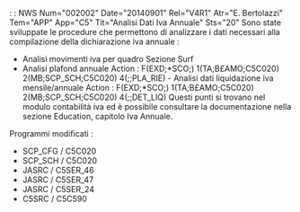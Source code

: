  :  : NWS Num="002002" Date="20140901" Rel="V4R1" Atr="E. Bertolazzi" Tem="APP" App="C5" Tit="Analisi Dati Iva Annuale" Sts="20"
 Sono state sviluppate le procedure che permettono di analizzare i dati necessari alla  compilazione della dichiarazione iva annuale : 
 - Analisi movimenti iva per quadro
   Sezione Surf
 - Analisi plafond annuale
   Action :  F(EXD;*SCO;) 1(TA;B£AMO;C5C020) 2(MB;SCP_SCH;C5C020) 4(;;PLA_RIE)  - Analisi dati liquidazione iva mensile/annuale
   Action :  F(EXD;*SCO;) 1(TA;B£AMO;C5C020) 2(MB;SCP_SCH;C5C020) 4(;;DET_LIQ) 
 Questi punti si trovano nel modulo contabilità iva ed è possibile consultare la documentazione  nella sezione Education, capitolo Iva Annuale.

 Programmi modificati : 
 - SCP_CFG / C5C020
 - SCP_SCH / C5C020
 - JASRC   / C5SER_46
 - JASRC   / C5SER_47
 - JASRC   / C5SER_24
 - C5SRC   / C5C590
